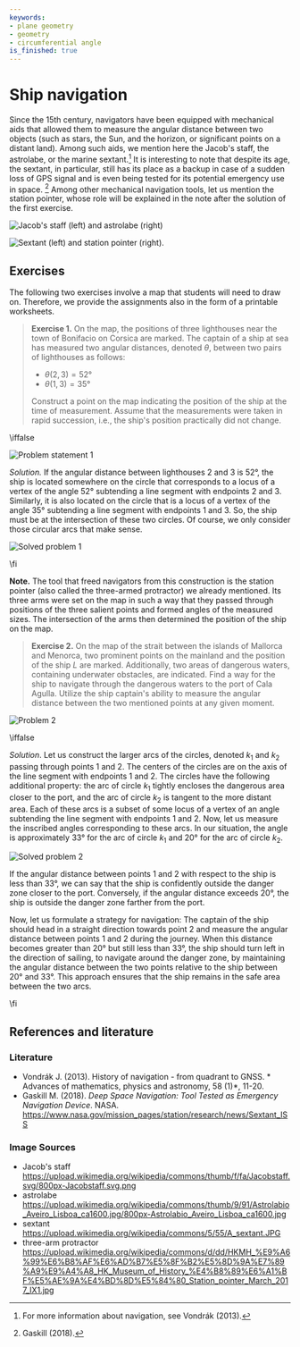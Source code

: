 ```yaml
---
keywords:
- plane geometry
- geometry
- circumferential angle
is_finished: true
---
```


# Ship navigation

Since the 15th century, navigators have been equipped with mechanical
aids that allowed them to measure the angular distance between two
objects (such as stars, the Sun, and the horizon, or significant
points on a distant land).  Among such aids, we mention here the
Jacob's staff, the astrolabe, or the marine sextant.[^1] It is
interesting to note that despite its age, the sextant, in particular,
still has its place as a backup in case of a sudden loss of GPS signal
and is even being tested for its potential emergency use in space.
[^2] Among other mechanical navigation tools, let us mention the
station pointer, whose role will be explained in the note after the
solution of the first exercise.

![Jacob's staff (left) and astrolabe (right)](pic0a.jpg)

![Sextant (left) and station pointer (right).](pic0b.jpg)

## Exercises

The following two exercises involve a map that students will need to
draw on. Therefore, we provide the assignments also in the form of a
printable worksheets.

> **Exercise 1.** On the map, the positions of three lighthouses near
> the town of Bonifacio on Corsica are marked.  The captain of a ship at
> sea has measured two angular distances, denoted $\theta$, between
> two pairs of lighthouses as follows:
>
> * $\theta (2,3) = 52°$
> * $\theta (1,3) = 35°$
>
> Construct a point on the map indicating the position of the ship
> at the time of measurement.
> Assume that the measurements were taken in rapid succession,
> i.e., the ship's position practically did not change.

\iffalse

![Problem statement 1](pic1.jpg)

*Solution.* If the angular distance between lighthouses 2 and 3 is
52°, the ship is located somewhere on the circle that corresponds to a
locus of a vertex of the angle 52° subtending a line segment with
endpoints 2 and 3.
Similarly, it is also located on the circle that is a locus of a
vertex of the angle 35° subtending a line segment with endpoints 1 and
3.  So, the ship must be at the intersection of these two circles. Of
course, we only consider those circular arcs that make sense.

![Solved problem 1](pic2.jpg)

\fi

**Note.** The tool that freed navigators from this construction is the
station pointer (also called the three-armed protractor) we already
mentioned. Its three arms were set on the map in such a way that they
passed through positions of the three salient points and formed angles
of the measured sizes. The intersection of the arms then determined
the position of the ship on the map.

> **Exercise 2.** On the map of the strait between the islands of
> Mallorca and Menorca, two prominent points on the mainland and the
> position of the ship $L$ are marked. Additionally,
> two areas of dangerous waters, containing underwater obstacles, are
> indicated.  Find a way for the ship to navigate through the dangerous
> waters to the port of Cala Agulla.  Utilize the ship captain's ability
> to measure the angular distance between the two mentioned points at
> any given moment.

![Problem 2](pic3.jpg)

\iffalse

*Solution*. Let us construct the larger arcs of the circles, denoted
$k_1$ and $k_2$ passing through points $1$ and $2$. The centers of the
circles are on the axis of the line segment with endpoints $1$ and
$2$. The circles have the following additional property:
the arc of circle $k_1$ tightly encloses the dangerous area closer to
the port, and the arc of circle $k_2$ is tangent to the more distant
area. Each of these arcs is a subset of some locus of a vertex of an
angle subtending the line segment with endpoints $1$ and $2$. Now, let
us measure the inscribed angles corresponding to these arcs. In our
situation, the angle is approximately $33°$ for the arc of circle
$k_1$ and $20°$ for the arc of circle $k_2$.

![Solved problem 2](pic4.jpg)

If the angular distance between points $1$ and $2$ with respect to the
ship is less than $33°$, we can say that the ship is confidently
outside the danger zone closer to the port. Conversely, if the angular
distance exceeds $20°$, the ship is outside the danger zone farther
from the port.

Now, let us formulate a strategy for navigation: The captain of the
ship should head in a straight direction towards point $2$ and measure
the angular distance between points $1$ and $2$ during the journey.
When this distance becomes greater than $20°$ but still less than
$33°$, the ship should turn left in the direction of sailing, to
navigate around the danger zone, by maintaining the angular distance
between the two points relative to the ship between $20°$ and
$33°$. This approach ensures that the ship remains in the safe area
between the two arcs.

\fi

## References and literature

### Literature

* Vondrák J. (2013). History of navigation - from quadrant to GNSS. * Advances
of mathematics, physics and astronomy, 58 (1)*, 11-20.
* Gaskill M. (2018). *Deep Space Navigation: Tool Tested as Emergency
Navigation Device*. NASA.
<https://www.nasa.gov/mission_pages/station/research/news/Sextant_ISS>

### Image Sources

- Jacob's staff  
    <https://upload.wikimedia.org/wikipedia/commons/thumb/f/fa/Jacobstaff.svg/800px-Jacobstaff.svg.png>
- astrolabe  
    <https://upload.wikimedia.org/wikipedia/commons/thumb/9/91/Astrolabio_Aveiro_Lisboa_ca1600.jpg/800px-Astrolabio_Aveiro_Lisboa_ca1600.jpg>
- sextant  
    <https://upload.wikimedia.org/wikipedia/commons/5/55/A_sextant.JPG>
- three-arm protractor  
    <https://upload.wikimedia.org/wikipedia/commons/d/dd/HKMH_%E9%A6%99%E6%B8%AF%E6%AD%B7%E5%8F%B2%E5%8D%9A%E7%89%A9%E9%A4%A8_HK_Museum_of_History_%E4%B8%89%E6%A1%BF%E5%AE%9A%E4%BD%8D%E5%84%80_Station_pointer_March_2017_IX1.jpg>

[^1]: For more information about navigation, see Vondrák (2013).

[^2]: Gaskill (2018).

